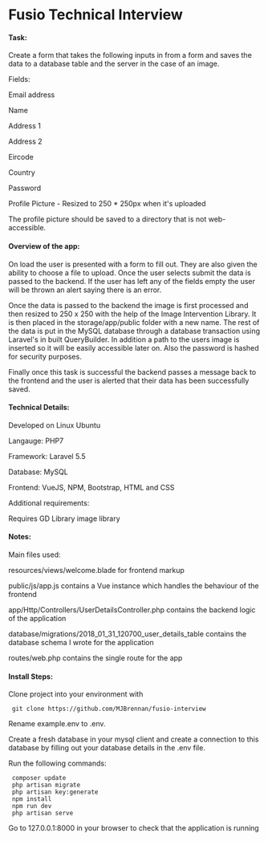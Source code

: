 # Fusio Technical Interview

#### Task:

Create a form that takes the following inputs in from a form and saves the data to a database table and the server in the case of an image.

Fields:

Email address

Name

Address 1

Address 2

Eircode

Country

Password

Profile Picture - Resized to 250 * 250px when it's uploaded

The profile picture should be saved to a directory that is not web-accessible.


#### Overview of the app:

On load the user is presented   with a form   to fill out. They are   also given the ability to choose a file to upload. Once the user selects submit the data is passed to the backend. If the user has left any of the fields empty the user will be thrown an alert saying there is an error.

Once the data is passed to the backend the image is first processed and then resized to 250 x 250 with the help of the Image Intervention Library. It is then placed in the storage/app/public folder with a new name. The rest of the data is put in the MySQL database through a database transaction using Laravel's in built QueryBuilder. In addition  a path to the users image is inserted so it will be easily accessible later on. Also the password is hashed for security purposes.



Finally once this task is successful the backend passes a message back to the frontend and the user is alerted that their data has been successfully saved.





#### Technical Details:


Developed on Linux Ubuntu

Langauge: PHP7

Framework: Laravel 5.5

Database: MySQL

Frontend: VueJS, NPM, Bootstrap, HTML and CSS


Additional requirements:

Requires GD Library image library

#### Notes:

Main files used:

resources/views/welcome.blade for frontend markup

public/js/app.js contains a Vue instance which handles the behaviour of the frontend


app/Http/Controllers/UserDetailsController.php contains the backend logic of the application

database/migrations/2018_01_31_120700_user_details_table contains the database schema I wrote for the application

routes/web.php contains the single route for the app



#### Install Steps:


Clone project into your environment with

```
 git clone https://github.com/MJBrennan/fusio-interview
 ```

Rename example.env to .env.

Create a fresh database in your mysql client and create a connection to this database by filling out your database 
details in the .env file.

Run the following commands:

```
 composer update
 php artisan migrate
 php artisan key:generate
 npm install
 npm run dev 
 php artisan serve
 ```
Go to 127.0.0.1:8000 in your browser to check that the application is running
















